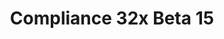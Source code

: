 ---
layout: post
title: Compliance 32x Beta 15
permalink: /compliance32x/B15
comments: true
comments-id: 32x-Beta-15
header-img: https://database.faithfulpack.net/images/website/posts/32x/B15.jpg

long_text: As fall begins and so does the school year, Compliance releases another beta, this time with a variety of small fixes and a bunch of additions to the Bedrock UI. Arctic foxes now also join their red cousins in this update and the dripstone textures have been completely redone. After going through several iterations, unlit candles have been added to the pack with lit ones likely coming in the next beta.<br><br> Bedrock users should notice smoother UI in game now, with things like the skin options page and parts of the marketplace UI now in 32x.

main_changelog: changelogs/compliance32

downloads:
  - 1.17.1 for Java Edition:
      GitHub: https://github.com/Faithful-Resource-Pack/Faithful-Java-32x/releases/download/beta-15/Compliance-32x-Java-Beta-15.zip
      CurseForge: https://www.curseforge.com/minecraft/texture-packs/faithful-32x/download/3468691
  - 1.17.30 for Bedrock Edition:
      GitHub: https://github.com/Faithful-Resource-Pack/Faithful-Bedrock-32x/releases/download/beta-15/Compliance-32x-Bedrock-Beta-15.mcpack
      CurseForge: https://www.curseforge.com/minecraft-bedrock/addons/compliance-32x-bedrock/download/3468690
---